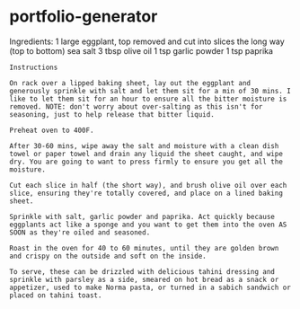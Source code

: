 # portfolio-generator

Ingredients: 
    1 large eggplant, top removed and cut into slices the long way (top to bottom)
    sea salt
    3 tbsp olive oil
    1 tsp garlic powder
    1 tsp paprika

    Instructions

    On rack over a lipped baking sheet, lay out the eggplant and generously sprinkle with salt and let them sit for a min of 30 mins. I like to let them sit for an hour to ensure all the bitter moisture is removed. NOTE: don't worry about over-salting as this isn't for seasoning, just to help release that bitter liquid.

    Preheat oven to 400F.

    After 30-60 mins, wipe away the salt and moisture with a clean dish towel or paper towel and drain any liquid the sheet caught, and wipe dry. You are going to want to press firmly to ensure you get all the moisture.

    Cut each slice in half (the short way), and brush olive oil over each slice, ensuring they're totally covered, and place on a lined baking sheet.

    Sprinkle with salt, garlic powder and paprika. Act quickly because eggplants act like a sponge and you want to get them into the oven AS SOON as they're oiled and seasoned.

    Roast in the oven for 40 to 60 minutes, until they are golden brown and crispy on the outside and soft on the inside.

    To serve, these can be drizzled with delicious tahini dressing and sprinkle with parsley as a side, smeared on hot bread as a snack or appetizer, used to make Norma pasta, or turned in a sabich sandwich or placed on tahini toast.